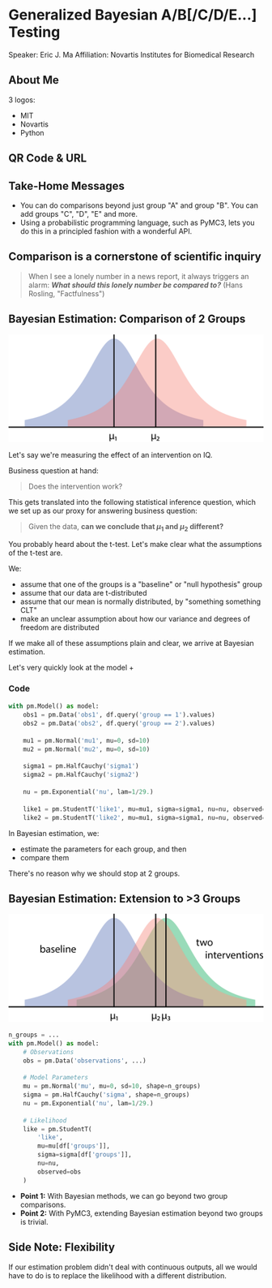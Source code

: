 # Generalized Bayesian A/B[/C/D/E...] Testing

Speaker: Eric J. Ma
Affiliation: Novartis Institutes for Biomedical Research

## About Me

3 logos:

- MIT
- Novartis
- Python

## QR Code & URL

<!-- Put QR code here. Include QR code generator as part of Travis build script. -->

## Take-Home Messages

- You can do comparisons beyond just group "A" and group "B". You can add groups "C", "D", "E" and more.
- Using a probabilistic programming language, such as PyMC3, lets you do this in a principled fashion with a wonderful API.

## Comparison is a cornerstone of scientific inquiry

<!-- Background should be Hans Rosling video clip. -->

> When I see a lonely number in a news report, it always triggers an alarm: ***What should this lonely number be compared to?*** (Hans Rosling, "Factfulness")

## Bayesian Estimation: Comparison of 2 Groups

<!-- What are you most used to seeing? T-test -->

![](./images/best.png)

Let's say we're measuring the effect of an intervention on IQ.

Business question at hand:

> Does the intervention work?

This gets translated into the following statistical inference question, which we set up as our proxy for answering business question:

> Given the data, **can we conclude that $\mu_{1}$ and $\mu_{2}$ different?**

You probably heard about the t-test. Let's make clear what the assumptions of the t-test are.

We:

- assume that one of the groups is a "baseline" or "null hypothesis" group
- assume that our data are t-distributed
- assume that our mean is normally distributed, by "something something CLT"
- make an unclear assumption about how our variance and degrees of freedom are distributed

If we make all of these assumptions plain and clear, we arrive at Bayesian estimation.

Let's very quickly look at the model +

### Code

```python
with pm.Model() as model:
    obs1 = pm.Data('obs1', df.query('group == 1').values)
    obs2 = pm.Data('obs2', df.query('group == 2').values)

    mu1 = pm.Normal('mu1', mu=0, sd=10)
    mu2 = pm.Normal('mu2', mu=0, sd=10)

    sigma1 = pm.HalfCauchy('sigma1')
    sigma2 = pm.HalfCauchy('sigma2')

    nu = pm.Exponential('nu', lam=1/29.)

    like1 = pm.StudentT('like1', mu=mu1, sigma=sigma1, nu=nu, observed=obs1)
    like2 = pm.StudentT('like2', mu=mu1, sigma=sigma1, nu=nu, observed=obs2)
```

In Bayesian estimation, we:

- estimate the parameters for each group, and then
- compare them

There's no reason why we should stop at 2 groups.

## Bayesian Estimation: Extension to >3 Groups

![](./images/best-3-groups.png)

```python
n_groups = ...
with pm.Model() as model:
    # Observations
    obs = pm.Data('observations', ...)

    # Model Parameters
    mu = pm.Normal('mu', mu=0, sd=10, shape=n_groups)
    sigma = pm.HalfCauchy('sigma', shape=n_groups)
    nu = pm.Exponential('nu', lam=1/29.)

    # Likelihood
    like = pm.StudentT(
        'like',
        mu=mu[df['groups']],
        sigma=sigma[df['groups']],
        nu=nu,
        observed=obs
    )
```

- **Point 1:** With Bayesian methods, we can go beyond two group comparisons.
- **Point 2:** With PyMC3, extending Bayesian estimation beyond two groups is trivial.

## Side Note: Flexibility

If our estimation problem didn't deal with continuous outputs, all we would have to do is to replace the likelihood with a different distribution.
